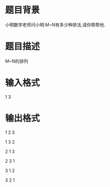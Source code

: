 # 

 
 # 题目背景 
<p>小明数学老师问小明:M~N有多少种排法,请你帮帮他.</p> 

 
 # 题目描述 
<p>M~N的排列</p> 

 
 # 输入格式 
<p>1&nbsp;3</p> 

 
 # 输出格式 
<p>1&nbsp;2&nbsp;3</p>

<p>1&nbsp;3&nbsp;2</p>

<p>2&nbsp;1&nbsp;3</p>

<p>2&nbsp;3&nbsp;1</p>

<p>3&nbsp;1&nbsp;2</p>

<p>3&nbsp;2&nbsp;1</p> 
